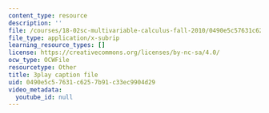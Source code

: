 ```yaml
---
content_type: resource
description: ''
file: /courses/18-02sc-multivariable-calculus-fall-2010/0490e5c57631c6257b91c33ec9904d29_IYlzo-bxrqs.srt
file_type: application/x-subrip
learning_resource_types: []
license: https://creativecommons.org/licenses/by-nc-sa/4.0/
ocw_type: OCWFile
resourcetype: Other
title: 3play caption file
uid: 0490e5c5-7631-c625-7b91-c33ec9904d29
video_metadata:
  youtube_id: null
---
```

